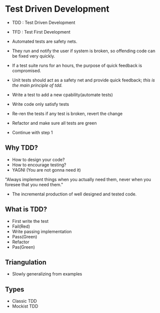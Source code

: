 # Test Driven Development

- TDD : Test Driven Development
- TFD : Test First Development

- Automated tests are safety nets.
- They run and notify the user if system is broken, so offending code can be fixed very quickly.
- If a test suite runs for an hours, the purpose of quick feedback is compromised.
- Unit tests should act as a safety net and provide quick feedback; *this is the main principle of tdd.*

- Write a test to add a new cpability(automate tests)
- Write code only satisfy tests
- Re-ren the tests if any test is broken, revert the change
- Refactor and make sure all tests are green
- Continue with step 1

## Why TDD?

- How to design your code?
- How to encourage testing?
- YAGNI (You are not gonna need it)

"Always implement things when you actually need them,
never when you foresee that you need them."

- The incremental production of well designed and tested code.

## What is TDD?

- First write the test
- Fail(Red)
- Write passing implementation
- Pass(Green)
- Refactor
- Pas(Green)

## Triangulation

- Slowly generalizing from examples

## Types

- Classic TDD
- Mockist TDD

